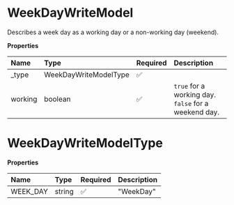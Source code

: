 # WeekDayWriteModel

Describes a week day as a working day or a non-working day (weekend).

**Properties**

| Name    | Type                  | Required | Description                                          |
| :------ | :-------------------- | :------- | :--------------------------------------------------- |
| \_type  | WeekDayWriteModelType | ✅       |                                                      |
| working | boolean               | ✅       | `true` for a working day. `false` for a weekend day. |

# WeekDayWriteModelType

**Properties**

| Name     | Type   | Required | Description |
| :------- | :----- | :------- | :---------- |
| WEEK_DAY | string | ✅       | "WeekDay"   |

<!-- This file was generated by liblab | https://liblab.com/ -->
